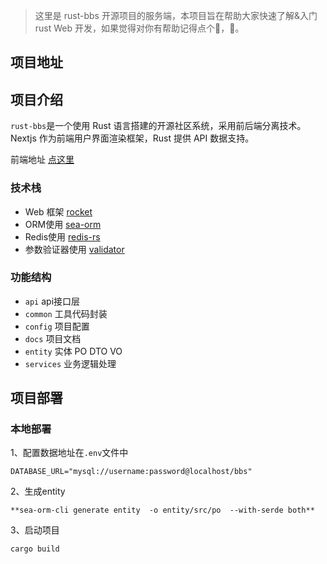 > 这里是 rust-bbs 开源项目的服务端，本项目旨在帮助大家快速了解&入门 rust Web 开发，如果觉得对你有帮助记得点个🌟，🙏。

## 项目地址

## 项目介绍

`rust-bbs`是一个使用 Rust 语言搭建的开源社区系统，采用前后端分离技术。Nextjs 作为前端用户界面渲染框架，Rust 提供 API 数据支持。

前端地址 [点这里](https://github.com/chaojiangcn/rust-bbs-website)

### 技术栈
- Web 框架 [rocket](https://rocket.rs/)
- ORM使用 [sea-orm](https://www.sea-ql.org/SeaORM/)
- Redis使用 [redis-rs](https://github.com/redis-rs/redis-rs)
- 参数验证器使用 [validator](https://github.com/Keats/validator)

### 功能结构
- `api` api接口层
- `common` 工具代码封装
- `config` 项目配置
- `docs`   项目文档
- `entity` 实体 PO DTO VO
- `services` 业务逻辑处理

## 项目部署

### 本地部署
1、配置数据地址在`.env`文件中
```shell
DATABASE_URL="mysql://username:password@localhost/bbs"
```
2、生成entity
```shell
**sea-orm-cli generate entity  -o entity/src/po  --with-serde both**
```
3、启动项目
```shell
cargo build
```